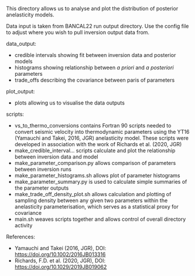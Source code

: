 This directory allows us to analyse and plot the distribution of posterior anelasticity models. 

Data input is taken from BANCAL22 run output directory. Use the config file to adjust where you wish to pull inversion output data from. 

data_output:
- credible intervals showing fit between inversion data and posterior models
- histograms showing relationship between *a priori* and *a posteriori* parameters
- trade_offs describing the covariance between paris of parameters

plot_output:
- plots allowing us to visualise the data outputs

scripts:
- vs_to_thermo_conversions contains Fortran 90 scripts needed to convert seismic velocity into thermodynamic parameters using the YT16 (Yamauchi and Takei, 2016, JGR) anelasticity model. These scripts were developed in association with the work of Richards et al. (2020, JGR)
- make_credible_interval... scripts calculate and plot the relationship between inversion data and model
- make_parameter_comparison.py allows comparison of parameters between inversion runs
- make_parameter_histograms.sh allows plot of parameter histograms
- make_parameter_summary.py is used to calculate simple summaries of the parameter outputs
- make_trade_off_density_plot.sh allows calculation and plotting of sampling density between any given two parameters within the anelasticity parameterisation, which serves as a statistical proxy for covariance
- main.sh weaves scripts together and allows control of overall directory activity

References:
- Yamauchi and Takei (2016, JGR), DOI: https://doi.org/10.1002/2016JB013316
- Richards, F.D. et al. (2020, JGR), DOI: https://doi.org/10.1029/2019JB019062